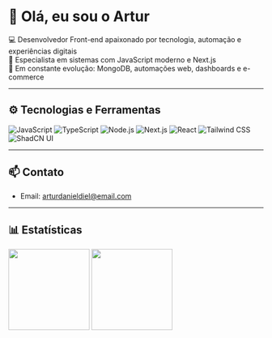 # 👋 Olá, eu sou o Artur

💻 Desenvolvedor Front-end apaixonado por tecnologia, automação e experiências digitais  
🚀 Especialista em sistemas com JavaScript moderno e Next.js  
🧠 Em constante evolução: MongoDB, automações web, dashboards e e-commerce

---

## ⚙️ Tecnologias e Ferramentas

![JavaScript](https://img.shields.io/badge/-JavaScript-F7DF1E?style=flat&logo=javascript&logoColor=000)
![TypeScript](https://img.shields.io/badge/-TypeScript-3178C6?style=flat&logo=typescript&logoColor=fff)
![Node.js](https://img.shields.io/badge/-Node.js-339933?style=flat&logo=node.js&logoColor=fff)
![Next.js](https://img.shields.io/badge/-Next.js-000000?style=flat&logo=next.js)
![React](https://img.shields.io/badge/-React-61DAFB?style=flat&logo=react&logoColor=000)
![Tailwind CSS](https://img.shields.io/badge/-Tailwind_CSS-38B2AC?style=flat&logo=tailwind-css&logoColor=fff)
![ShadCN UI](https://img.shields.io/badge/-ShadCN_UI-000000?style=flat&logo=vercel&logoColor=fff)

---

## 📫 Contato

- Email: [arturdanieldiel@email.com](mailto:arturdanieldiel@email.com)

---

## 📊 Estatísticas

<img src="https://github-readme-stats.vercel.app/api?username=seuusuario&show_icons=true&theme=radical" height="160" />
<img src="https://github-readme-stats.vercel.app/api/top-langs/?username=seuusuario&layout=compact&theme=radical" height="160" />
